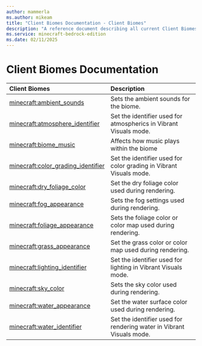 ```yaml
---
author: mammerla
ms.author: mikeam
title: "Client Biomes Documentation - Client Biomes"
description: "A reference document describing all current Client Biomes"
ms.service: minecraft-bedrock-edition
ms.date: 02/11/2025 
---
```


# Client Biomes Documentation

| Client Biomes | Description |
|:-----|:----------|
| [minecraft:ambient_sounds](Components/minecraftClientBiomes_ambient_sounds.md)| Sets the ambient sounds for the biome. |
| [minecraft:atmosphere_identifier](Components/minecraftClientBiomes_atmosphere_identifier.md)| Set the identifier used for atmospherics in Vibrant Visuals mode. |
| [minecraft:biome_music](Components/minecraftClientBiomes_biome_music.md)| Affects how music plays within the biome |
| [minecraft:color_grading_identifier](Components/minecraftClientBiomes_color_grading_identifier.md)| Set the identifier used for color grading in Vibrant Visuals mode. |
| [minecraft:dry_foliage_color](Components/minecraftClientBiomes_dry_foliage_color.md)| Set the dry foliage color used during rendering. |
| [minecraft:fog_appearance](Components/minecraftClientBiomes_fog_appearance.md)| Sets the fog settings used during rendering. |
| [minecraft:foliage_appearance](Components/minecraftClientBiomes_foliage_appearance.md)| Sets the foliage color or color map used during rendering. |
| [minecraft:grass_appearance](Components/minecraftClientBiomes_grass_appearance.md)| Set the grass color or color map used during rendering. |
| [minecraft:lighting_identifier](Components/minecraftClientBiomes_lighting_identifier.md)| Set the identifier used for lighting in Vibrant Visuals mode. |
| [minecraft:sky_color](Components/minecraftClientBiomes_sky_color.md)| Sets the sky color used during rendering. |
| [minecraft:water_appearance](Components/minecraftClientBiomes_water_appearance.md)| Set the water surface color used during rendering. |
| [minecraft:water_identifier](Components/minecraftClientBiomes_water_identifier.md)| Set the identifier used for rendering water in Vibrant Visuals mode. |
